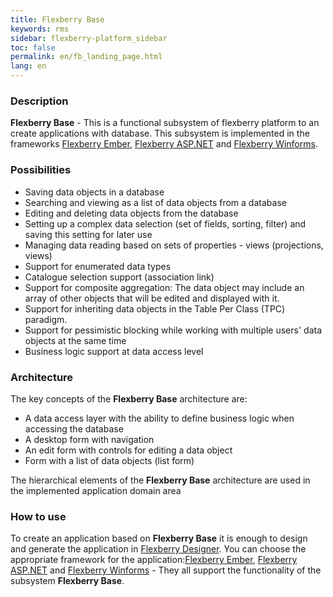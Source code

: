 ```yaml
---
title: Flexberry Base
keywords: rms
sidebar: flexberry-platform_sidebar
toc: false
permalink: en/fb_landing_page.html
lang: en
---
```


### Description

**Flexberry Base** - This is a functional subsystem of flexberry platform to an create applications with database. This subsystem is implemented in the frameworks [Flexberry Ember](ef3_landing_page.html), [Flexberry ASP.NET](fa_landing_page.html) and [Flexberry Winforms](fw_landing_page.html).

### Possibilities

* Saving data objects in a database
* Searching and viewing as a list of data objects from a database
* Editing and deleting data objects from the database
* Setting up a complex data selection (set of fields, sorting, filter) and saving this setting for later use
* Managing data reading based on sets of properties - views (projections, views)
* Support for enumerated data types
* Catalogue selection support (association link)
* Support for composite aggregation: The data object may include an array of other objects that will be edited and displayed with it.
* Support for inheriting data objects in the Table Per Class (TPC) paradigm.
* Support for pessimistic blocking while working with multiple users' data objects at the same time
* Business logic support at data access level

### Architecture

The key concepts of the **Flexberry Base** architecture are:

* A data access layer with the ability to define business logic when accessing the database
* A desktop form with navigation
* An edit form with controls for editing a data object
* Form with a list of data objects (list form)


The hierarchical elements of the **Flexberry Base** architecture are used in the implemented application domain area


### How to use

To create an application based on **Flexberry Base** it is enough to design and generate the application in [Flexberry Designer](developers-flexberry-designer.html). You can choose the appropriate framework for the application:[Flexberry Ember](ef3_landing_page.html), [Flexberry ASP.NET](fa_landing_page.html) and [Flexberry Winforms](fw_landing_page.html) - They all support the functionality of the subsystem **Flexberry Base**.
